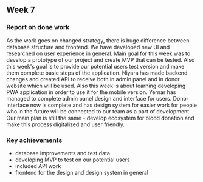 ## Week 7

### Report on done work
As the work goes on changed strategy, there is huge difference between database structure and frontend. We have developed new UI and researched on user experience in general.
Main goal for this week was to develop a prototype of our project and create MVP that can be tested.
Also this week's goal is to provide our potential users test version and make them complete basic steps of the application.
Niyara has made backend changes and created API to receive both in admin panel and in donor website which will be used. Also this week is about learning developing PWA application in order to use it for the mobile version.
Yernar has managed to complete admin panel design and interface for users. Donor interface now is complete and has design system for easier work for people who in the future will be connected to our team as a part of development.
Our main plan is still the same - develop ecosystem for blood donation and make this process digitalized and user friendly.

### Key achievements
 -  database improvements and test data
 -  developing MVP to test on our potential users
 -  included API work
 -  frontend for the design and design system in general
